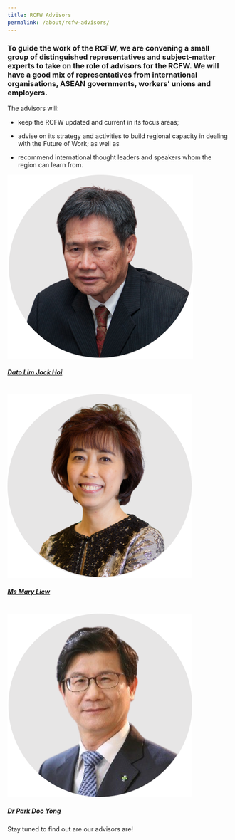 ```yaml
---
title: RCFW Advisors
permalink: /about/rcfw-advisors/
---
```

### To guide the work of the RCFW, we are convening a small group of distinguished representatives and subject-matter experts to take on the role of advisors for the RCFW. We will have a good mix of representatives from international organisations, ASEAN governments, workers’ unions and employers.

The advisors will:

- keep the RCFW updated and current in its focus areas;

- advise on its strategy and activities to build regional capacity in dealing with the Future of Work; as well as

- recommend international thought leaders and speakers whom the region can learn from.

<div>
	<div class="row is-multiline">
		<div class="col one-third-desktop is-one-third-tablet--bottom--lg">
			<a href="https://asean.org/asean/asean-secretariat/secretary-general-of-asean/" class="project-link">
				<img src="/images/rcfw-advisors/dato-lim-jock-hoi-final.png" class="project-image">
			<div class="project-card">
				<div class="project-title margin--bottom--xs">
					<h5><b>Dato Lim Jock Hoi </b></h5>
				</div>
			</div>
			</a>
		</div>
		<br>
		<div class="col one-third-desktop is-one-third-tablet--bottom--lg">
			<a href="/rcfw-advisors/CV-of-President-Mary-Liew-as-of-Sept-2020.pdf" class="project-link">
				<img src="/images/rcfw-advisors/mary-liew-final.png" class="project-image">
			<div class="project-card">
				<div class="project-title margin--bottom--xs">
					<h5><b>Ms Mary Liew</b></h5>
				</div>
			</div>
			</a>
                </div>
		<br>
		<div class="col one-third-desktop is-one-third-tablet--bottom--lg">
			<a href="/rcfw-advisors/CV-of-Dr-Park-Doo-Yong-as-of-Sept-2020.pdf" class="project-link">
				<img src="/images/rcfw-advisors/dr-park-doo-yong-final.png" class="project-image">
			<div class="project-card">
				<div class="project-title margin--bottom--xs">
					<h5><b>Dr Park Doo Yong</b></h5>
				</div>
			</div>
			</a>
		</div>
	</div>
</div>

Stay tuned to find out are our advisors are!
